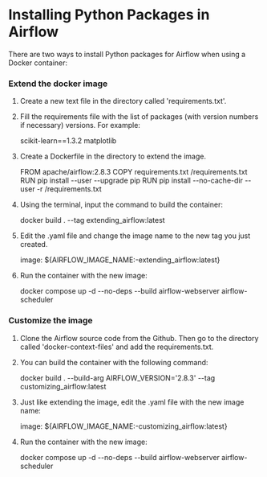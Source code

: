 # Installing Python Packages in Airflow
There are two ways to install Python packages for Airflow when using a Docker container:

### Extend the docker image
1. Create a new text file in the directory called 'requirements.txt'.
2. Fill the requirements file with the list of packages (with version numbers if necessary) versions. For example:

    scikit-learn==1.3.2
    matplotlib

3. Create a Dockerfile in the directory to extend the image.

    FROM apache/airflow:2.8.3
    COPY requirements.txt /requirements.txt
    RUN pip install --user --upgrade pip
    RUN pip install --no-cache-dir --user -r /requirements.txt

4. Using the terminal, input the command to build the container:

    docker build . --tag extending_airflow:latest

5. Edit the .yaml file and change the image name to the new tag you just created.

    image: ${AIRFLOW_IMAGE_NAME:-extending_airflow:latest}

6. Run the container with the new image:

    docker compose up -d --no-deps --build airflow-webserver airflow-scheduler

### Customize the image
1. Clone the Airflow source code from the Github. Then go to the directory called 'docker-context-files' and add the requirements.txt.

2. You can build the container with the following command:

    docker build . --build-arg AIRFLOW_VERSION='2.8.3' --tag customizing_airflow:latest

3. Just like extending the image, edit the .yaml file with the new image name:

    image: ${AIRFLOW_IMAGE_NAME:-customizing_airflow:latest}

4. Run the container with the new image:

    docker compose up -d --no-deps --build airflow-webserver airflow-scheduler